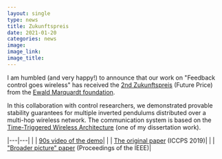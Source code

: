 ```yaml
---
layout: single
type: news
title: Zukunftspreis
date: 2021-01-20
categories: news
image: 
image_link: 
image_title: 
---
```


I am humbled (and very happy!) to announce that our work on "Feedback control goes wireless" has received the [2nd Zukunftspreis](https://ttw.ethz.ch/) (Future Price) from the [Ewald Marquardt foundation](https://www.stiftung-ewaldmarquardt.de/).

In this collaboration with control researchers, we demonstrated provable stability guarantees for multiple inverted pendulums distributed over a multi-hop wireless network. The communication system is based on the [Time-Triggered Wireless Architecture](https://ttw.ethz.ch/) (one of my dissertation work).

|---|---|
|<i class="fab fa-youtube"></i>  | [90s video of the demo](https://youtu.be/AtULmfGkVCE)|
|<i class="fas fa-file"></i>  | [The original paper](https://dl.acm.org/doi/10.1145/3302509.3311046) (ICCPS 2019)|
|<i class="fas fa-file"></i>  | ["Broader picture" paper](https://arxiv.org/abs/2010.09087) (Proceedings of the IEEE)|
